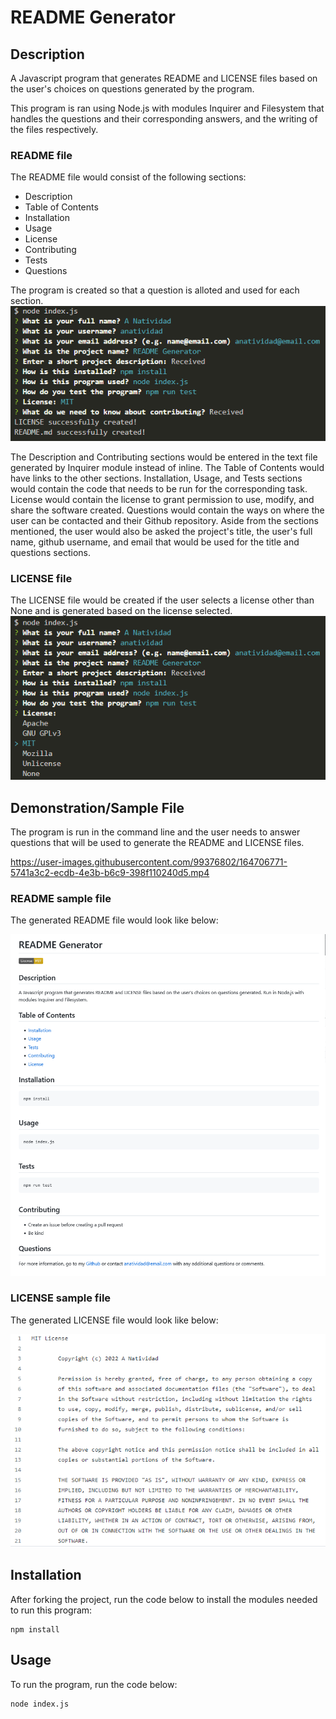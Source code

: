# README Generator

## Description

A Javascript program that generates README and LICENSE files based on the user's choices on questions generated by the program.

This program is ran using Node.js with modules Inquirer and Filesystem that handles the questions and their corresponding answers, and the writing of the files respectively.

### README file

The README file would consist of the following sections:

- Description
- Table of Contents
- Installation
- Usage
- License
- Contributing
- Tests
- Questions

The program is created so that a question is alloted and used for each section.
![Questions and sample answers of the program](./img/questions-answers.png)

The Description and Contributing sections would be entered in the text file generated by Inquirer module instead of inline. The Table of Contents would have links to the other sections. Installation, Usage, and Tests sections would contain the code that needs to be run for the corresponding task. License would contain the license to grant permission to use, modify, and share the software created. Questions would contain the ways on where the user can be contacted and their Github repository. Aside from the sections mentioned, the user would also be asked the project's title, the user's full name, github username, and email that would be used for the title and questions sections.

### LICENSE file

The LICENSE file would be created if the user selects a license other than None and is generated based on the license selected.
![License question and choices](./img/license_question.png)

## Demonstration/Sample File

The program is run in the command line and the user needs to answer questions that will be used to generate the README and LICENSE files.

https://user-images.githubusercontent.com/99376802/164706771-5741a3c2-ecdb-4e3b-b6c9-398f110240d5.mp4

### README sample file

The generated README file would look like below:

![The generated README file](./img/README.png)

### LICENSE sample file

The generated LICENSE file would look like below:

![The generated LICENSE file](./img/license.png)

## Installation

After forking the project, run the code below to install the modules needed to run this program:

```
npm install
```

## Usage

To run the program, run the code below:

```
node index.js
```

